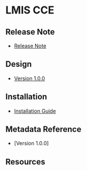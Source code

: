 # LMIS CCE

## Release Note

- [Release Note](#lmis-cce-release-note)

## Design

- [Version 1.0.0](#lmis-cce-design)

## Installation

- [Installation Guide](#lmis-cce-installation)

## Metadata Reference

- [Version 1.0.0]

## Resources
